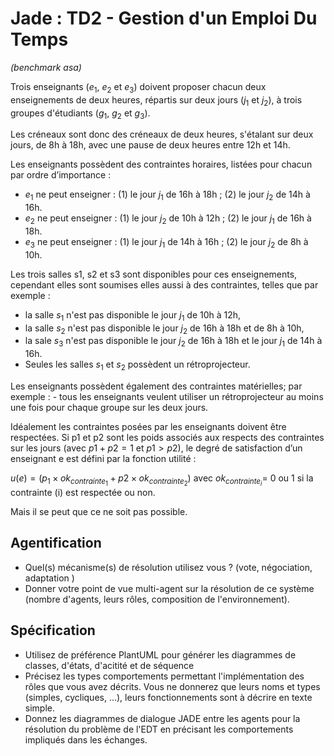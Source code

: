 # Jade : TD2 - Gestion d'un Emploi Du Temps 
*(benchmark asa)*

Trois enseignants ($e_1$, $e_2$ et $e_3$) doivent proposer chacun deux enseignements de deux heures, répartis sur deux jours ($j_1$ et $j_2$), à trois groupes d'étudiants ($g_1$, $g_2$ et $g_3$).

Les créneaux sont donc des créneaux de deux heures, s'étalant sur deux jours, de 8h à 18h, avec une pause de deux heures entre 12h et 14h.

Les enseignants possèdent des contraintes horaires, listées pour chacun par ordre d’importance :
  - $e_1$ ne peut enseigner : (1) le jour $j_1$ de 16h à 18h ; (2) le jour $j_2$ de 14h à 16h. 
  - $e_2$ ne peut enseigner : (1) le jour $j_2$ de 10h à 12h ; (2) le jour $j_1$ de 16h à 18h. 
  - $e_3$ ne peut enseigner : (1) le jour $j_1$ de 14h à 16h ; (2) le jour $j_2$ de 8h à 10h.

Les trois salles s1, s2 et s3 sont disponibles pour ces enseignements, cependant elles sont soumises elles aussi à des contraintes, telles que par exemple :
  - la salle $s_1$ n'est pas disponible le jour $j_1$ de 10h à 12h,
  - la salle $s_2$ n'est pas disponible le jour $j_2$ de 16h à 18h et de 8h à 10h,
  - la sale $s_3$ n'est pas disponible le jour $j_2$ de 16h à 18h et le jour $j_1$ de 14h à 16h. 
  - Seules les salles $s_1$ et $s_2$ possèdent un rétroprojecteur.

Les enseignants possèdent également des contraintes matérielles; par exemple :
    - tous les enseignants veulent utiliser un rétroprojecteur au moins une fois pour chaque groupe sur  les deux jours.
 
Idéalement les contraintes posées par les enseignants doivent être respectées. 
Si p1 et p2 sont les poids associés aux respects des contraintes sur les jours (avec $p1 + p2 = 1$ et $p1 > p2$), 
le degré de satisfaction d’un enseignant e est défini par la fonction utilité :

$u(e) = (p_1 \times ok_{contrainte_1} + p2 \times ok_{contrainte_2})$ avec $ok_{contrainte_i} =$ 0 ou 1 si la contrainte (i) est respectée ou non.

Mais il se peut que ce ne soit pas possible.

## Agentification 
  - Quel(s) mécanisme(s) de résolution utilisez vous ? (vote, négociation, adaptation )
  - Donner votre point de vue multi-agent sur la résolution de ce système (nombre d'agents, leurs rôles, composition de l'environnement).

## Spécification
  - Utilisez de préférence PlantUML pour générer les diagrammes de classes, d'états, d'acitité et  de séquence
  - Précisez les types comportements permettant l'implémentation des rôles que vous avez décrits. Vous ne donnerez que leurs noms et types (simples, cycliques, ...), leurs fonctionnements sont à décrire en texte simple.
  - Donnez les diagrammes de dialogue JADE entre les agents pour la résolution du problème de l'EDT en précisant les comportements impliqués dans les échanges.
